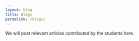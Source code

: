 ```yaml
---
layout: blog
title: Blogs
permalink: /blogs/
---
```


We will post relevant articles contributed by the students here.
